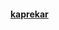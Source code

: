 #### [kaprekar](https://www.reddit.com/r/dailyprogrammer/comments/56tbds/20161010_challenge_287_easy_kaprekars_routine/)
